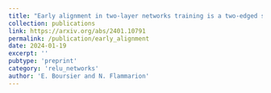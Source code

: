 ```yaml
---
title: "Early alignment in two-layer networks training is a two-edged sword"
collection: publications
link: https://arxiv.org/abs/2401.10791
permalink: /publication/early_alignment
date: 2024-01-19
excerpt: ''
pubtype: 'preprint'
category: 'relu_networks'
author: 'E. Boursier and N. Flammarion'
---
```

